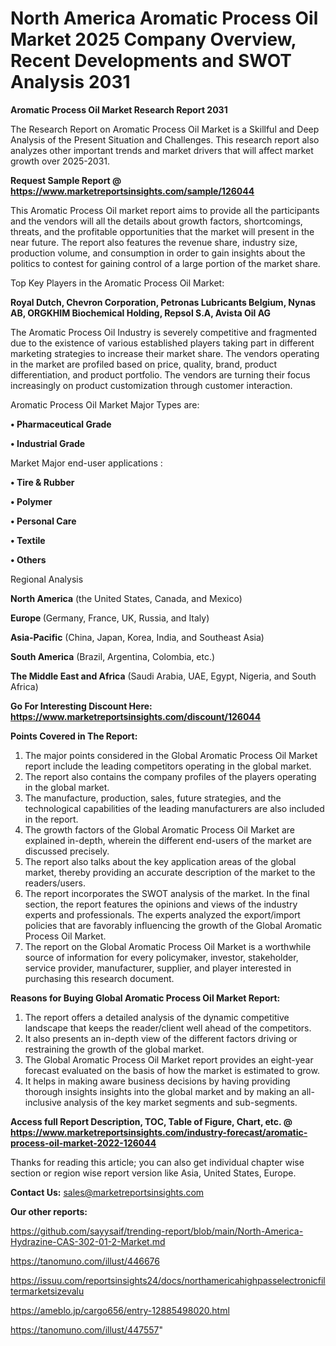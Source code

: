 # North America Aromatic Process Oil Market 2025 Company Overview, Recent Developments and SWOT Analysis 2031

<strong>Aromatic Process Oil Market Research Report 2031</strong>

The Research Report on Aromatic Process Oil Market is a Skillful and Deep Analysis of the Present Situation and Challenges. This research report also analyzes other important trends and market drivers that will affect market growth over 2025-2031.

<strong>Request Sample Report @ <a href=https://www.marketreportsinsights.com/sample/126044>https://www.marketreportsinsights.com/sample/126044</a></strong>

This Aromatic Process Oil market report aims to provide all the participants and the vendors will all the details about growth factors, shortcomings, threats, and the profitable opportunities that the market will present in the near future. The report also features the revenue share, industry size, production volume, and consumption in order to gain insights about the politics to contest for gaining control of a large portion of the market share.

Top Key Players in the Aromatic Process Oil Market:

<strong>Royal Dutch, Chevron Corporation, Petronas Lubricants Belgium, Nynas AB, ORGKHIM Biochemical Holding, Repsol S.A, Avista Oil AG</strong>

The Aromatic Process Oil Industry is severely competitive and fragmented due to the existence of various established players taking part in different marketing strategies to increase their market share. The vendors operating in the market are profiled based on price, quality, brand, product differentiation, and product portfolio. The vendors are turning their focus increasingly on product customization through customer interaction.

Aromatic Process Oil Market Major Types are:

<strong>• Pharmaceutical Grade

• Industrial Grade</strong>

Market Major end-user applications :

<strong>• Tire & Rubber

• Polymer

• Personal Care

• Textile

• Others</strong>

Regional Analysis

</u><strong><b>North America</b></strong> (the United States, Canada, and Mexico)

<strong><b>Europe </b></strong>(Germany, France, UK, Russia, and Italy)

<strong><b>Asia-Pacific</b></strong> (China, Japan, Korea, India, and Southeast Asia)

<strong><b>South America</b></strong> (Brazil, Argentina, Colombia, etc.)

<strong><b>The Middle East and Africa</b></strong> (Saudi Arabia, UAE, Egypt, Nigeria, and South Africa)

<strong>Go For Interesting Discount Here: <a href=https://www.marketreportsinsights.com/discount/126044>https://www.marketreportsinsights.com/discount/126044</a></strong>

<strong>Points Covered in The Report:</strong>
<ol>
  <li>The major points considered in the Global Aromatic Process Oil Market report include the leading competitors operating in the global market.</li>
  <li>The report also contains the company profiles of the players operating in the global market.</li>
  <li>The manufacture, production, sales, future strategies, and the technological capabilities of the leading manufacturers are also included in the report.</li>
  <li>The growth factors of the Global Aromatic Process Oil Market are explained in-depth, wherein the different end-users of the market are discussed precisely.</li>
  <li>The report also talks about the key application areas of the global market, thereby providing an accurate description of the market to the readers/users.</li>
  <li>The report incorporates the SWOT analysis of the market. In the final section, the report features the opinions and views of the industry experts and professionals. The experts analyzed the export/import policies that are favorably influencing the growth of the Global Aromatic Process Oil Market.</li>
  <li>The report on the Global Aromatic Process Oil Market is a worthwhile source of information for every policymaker, investor, stakeholder, service provider, manufacturer, supplier, and player interested in purchasing this research document.</li>
</ol>
<strong>Reasons for Buying Global Aromatic Process Oil Market Report:</strong>

<ol>
  <li>The report offers a detailed analysis of the dynamic competitive landscape that keeps the reader/client well ahead of the competitors.</li>
  <li>It also presents an in-depth view of the different factors driving or restraining the growth of the global market.</li>
  <li>The Global Aromatic Process Oil Market report provides an eight-year forecast evaluated on the basis of how the market is estimated to grow.</li>
  <li>It helps in making aware business decisions by having providing thorough insights insights into the global market and by making an all-inclusive analysis of the key market segments and sub-segments.</li>
</ol>
<strong>Access full Report Description, TOC, Table of Figure, Chart, etc. @ <a href=https://www.marketreportsinsights.com/industry-forecast/aromatic-process-oil-market-2022-126044>https://www.marketreportsinsights.com/industry-forecast/aromatic-process-oil-market-2022-126044</a></strong>


Thanks for reading this article; you can also get individual chapter wise section or region wise report version like Asia, United States, Europe.

<strong>Contact Us:</strong>
sales@marketreportsinsights.com

<strong>Our other reports:</strong>

<a href=https://github.com/sayysaif/trending-report/blob/main/North-America-Hydrazine-CAS-302-01-2-Market.md>https://github.com/sayysaif/trending-report/blob/main/North-America-Hydrazine-CAS-302-01-2-Market.md</a>

<a href=https://tanomuno.com/illust/446676>https://tanomuno.com/illust/446676</a>

<a href=https://issuu.com/reportsinsights24/docs/northamericahighpasselectronicfiltermarketsizevalu>https://issuu.com/reportsinsights24/docs/northamericahighpasselectronicfiltermarketsizevalu</a>

<a href=https://ameblo.jp/cargo656/entry-12885498020.html>https://ameblo.jp/cargo656/entry-12885498020.html</a>

<a href=https://tanomuno.com/illust/447557>https://tanomuno.com/illust/447557</a>"
